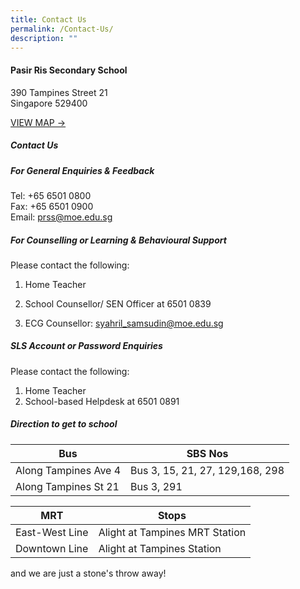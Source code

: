 ```yaml
---
title: Contact Us
permalink: /Contact-Us/
description: ""
---
```

#### Pasir Ris Secondary School
390 Tampines Street 21<br>
Singapore 529400

[VIEW MAP -&gt;](https://www.onemap.gov.sg/?lat=1.3542274&amp;lng=103.9489627)
##### **Contact Us**

##### **For General Enquiries &amp; Feedback**
Tel: +65 6501 0800 <br>
Fax: +65 6501 0900<br>
Email: prss@moe.edu.sg


##### **For Counselling or Learning &amp; Behavioural Support**

Please contact the following:

1. Home Teacher

2. School Counsellor/ SEN Officer at 6501 0839

3. ECG Counsellor: syahril_samsudin@moe.edu.sg

##### **SLS Account or Password Enquiries**

Please contact the following:

1. Home Teacher
2.  School-based Helpdesk at 6501 0891

##### **Direction to get to school**

| Bus | SBS Nos | 
| -------- | -------- | 
| Along Tampines Ave 4  | Bus 3, 15, 21, 27, 129,168, 298     | 
| Along Tampines St 21 | Bus 3, 291 | 



| MRT | Stops | 
| -------- | -------- | 
| East-West Line  | Alight at Tampines MRT Station  |
| Downtown Line | Alight at Tampines Station  | 

and we are just a stone's throw away!